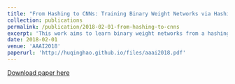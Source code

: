 ```yaml
---
title: "From Hashing to CNNs: Training Binary Weight Networks via Hashing"
collection: publications
permalink: /publication/2018-02-01-from-hashing-to-cnns
excerpt: 'This work aims to learn binary weight networks from a hashing view'
date: 2018-02-01
venue: 'AAAI2018'
paperurl: 'http://huqinghao.github.io/files/aaai2018.pdf'
---
```



[Download paper here](http://huqinghao.github.io/files/aaai2018.pdf)
